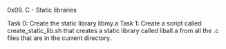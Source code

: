 0x09. C - Static libraries

Task 0: Create the static library libmy.a
Task 1: Create a script called create_static_lib.sh that creates a static library called liball.a from all the .c files that are in the current directory.